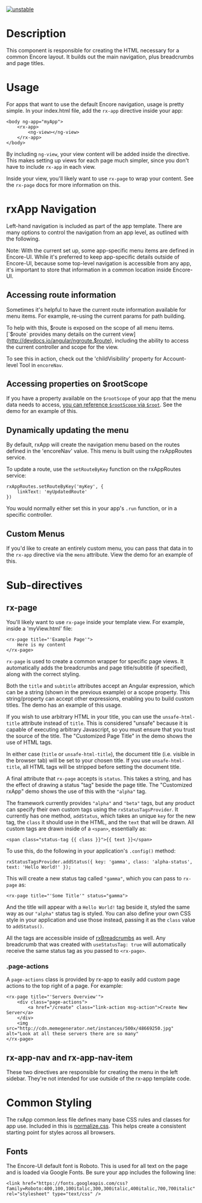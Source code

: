 [![unstable](http://badges.github.io/stability-badges/dist/unstable.svg)](http://github.com/badges/stability-badges)

# Description

This component is responsible for creating the HTML necessary for a common Encore layout. It builds out the main navigation, plus breadcrumbs and page titles.

# Usage

For apps that want to use the default Encore navigation, usage is pretty simple. In your index.html file, add the `rx-app` directive inside your app:

    <body ng-app="myApp">
        <rx-app>
            <ng-view></ng-view>
        </rx-app>
    </body>

By including `ng-view`, your view content will be added inside the directive. This makes setting up views for each page much simpler, since you don't have to include `rx-app` in each view.

Inside your view, you'll likely want to use `rx-page` to wrap your content. See the `rx-page` docs for more information on this.

# rxApp Navigation

Left-hand navigation is included as part of the app template. There are many options to control the navigation from an app level, as outlined with the following.

Note: With the current set up, some app-specific menu items are defined in Encore-UI. While it's preferred to keep app-specific details outside of Encore-UI, because some top-level navigation is accessible from any app, it's important to store that information in a common location inside Encore-UI.

## Accessing route information

Sometimes it's helpful to have the current route information available for menu items. For example, re-using the current params for path building.

To help with this, $route is exposed on the scope of all menu items. [`$route` provides many details on the current view](http://devdocs.io/angular/ngroute.$route), including the ability to access the current controller and scope for the view.

To see this in action, check out the 'childVisibility' property for Account-level Tool in `encoreNav`.

## Accessing properties on $rootScope

If you have a property available on the `$rootScope` of your app that the menu data needs to access, [you can reference `$rootScope` via `$root`](http://stackoverflow.com/questions/22216441/what-is-the-difference-between-scope-root-and-rootscope-angular-js). See the demo for an example of this.

## Dynamically updating the menu

By default, rxApp will create the navigation menu based on the routes defined in the 'encoreNav' value. This menu is built using the rxAppRoutes service.

To update a route, use the `setRouteByKey` function on the rxAppRoutes service:

    rxAppRoutes.setRouteByKey('myKey', {
        linkText: 'myUpdatedRoute'
    })

You would normally either set this in your app's `.run` function, or in a specific controller.

## Custom Menus

If you'd like to create an entirely custom menu, you can pass that data in to the `rx-app` directive via the `menu` attribute. View the demo for an example of this.

# Sub-directives

## rx-page

You'll likely want to use `rx-page` inside your template view. For example, inside a 'myView.html' file:

    <rx-page title="'Example Page'">
        Here is my content
    </rx-page>

`rx-page` is used to create a common wrapper for specific page views. It automatically adds the breadcrumbs and page title/subtitle (if specified), along with the correct styling.

Both the `title` and `subtitle` attributes accept an Angular expression, which can be a string (shown in the previous example) or a scope property. This string/property can accept other expressions, enabling you to build custom titles. The demo has an example of this usage.

If you wish to use arbitrary HTML in your title, you can use the `unsafe-html-title` attribute instead of `title`. This is considered "unsafe" because it is
capable of executing arbitrary Javascript, so you must ensure that you trust the source of the title. The "Customized Page Title" in the demo shows the use of HTML tags.

In either case (`title` or `unsafe-html-title`), the document title (i.e. visible in the browser tab) will be set to your chosen title. If you use `unsafe-html-title`, all HTML tags will be stripped before setting the document title.

A final attribute that `rx-page` accepts is `status`. This takes a string, and has the effect of drawing a status "tag" beside the page title. The "Customized rxApp" demo shows the use of this with the `"alpha"` tag.

The framework currently provides `"alpha"` and `"beta"` tags, but any product can specify their own custom tags using the `rxStatusTagsProvider`. It currently
has one method, `addStatus`, which takes an unique `key` for the new tag, the `class` it should use in the HTML, and the `text` that will be drawn. All custom
tags are drawn inside of a `<span>`, essentially as:

    <span class="status-tag {{ class }}">{{ text }}</span>

To use this, do the following in your application's `.config()` method:

    rxStatusTagsProvider.addStatus({ key: 'gamma', class: 'alpha-status', text: 'Hello World!' });

This will create a new status tag called `"gamma"`, which you can pass to `rx-page` as:

    <rx-page title="'Some Title'" status="gamma">

And the title will appear with a `Hello World!` tag beside it, styled the same way as our `"alpha"` status tag is styled. You can also define your own CSS style in your application and use those instead, passing it as the `class` value to `addStatus()`.

All the tags are accessible inside of [rxBreadcrumbs](./#/component/rxBreadcrumbs) as well. Any breadcrumb that was created with `useStatusTag: true` will automatically receive the same status tag as you passed to `<rx-page>`.

### .page-actions

A `page-actions` class is provided by rx-app to easily add custom page actions to the top right of a page. For example:

    <rx-page title="'Servers Overview'">
        <div class="page-actions">
            <a href="/create" class="link-action msg-action">Create New Server</a>
        </div>
        <img src="http://cdn.memegenerator.net/instances/500x/48669250.jpg" alt="Look at all these servers there are so many"
    </rx-page>

## rx-app-nav and rx-app-nav-item

These two directives are responsible for creating the menu in the left sidebar. They're not intended for use outside of the rx-app template code.

# Common Styling

The rxApp common.less file defines many base CSS rules and classes for app use. Included in this is [normalize.css](http://necolas.github.io/normalize.css/). This helps create a consistent starting point for styles across all browsers.

## Fonts

The Encore-UI default font is Roboto. This is used for all text on the page and is loaded via Google Fonts. Be sure your app includes the following line:

```
<link href="https://fonts.googleapis.com/css?family=Roboto:400,100,100italic,300,300italic,400italic,700,700italic" rel="stylesheet" type="text/css" />
```
